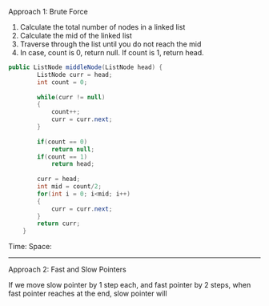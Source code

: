 Approach 1: Brute Force
1. Calculate the total number of nodes in a linked list
2. Calculate the mid of the linked list 
3. Traverse through the list until you do not reach the mid
4. In case, count is 0, return null. If count is 1, return head.

``` java
public ListNode middleNode(ListNode head) {
        ListNode curr = head;
        int count = 0;
        
        while(curr != null)
        {
            count++;
            curr = curr.next;
        }
        
        if(count == 0)
            return null;
        if(count == 1)
            return head;
        
        curr = head;
        int mid = count/2;
        for(int i = 0; i<mid; i++)
        {
            curr = curr.next;
        }
        return curr;
    }

```
Time:
Space:
<hr/>
Approach 2: Fast and Slow Pointers

If we move slow pointer by 1 step each, and fast pointer by 2 steps, when fast pointer reaches at the end, slow pointer will 

